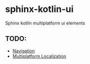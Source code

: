# sphinx-kotlin-ui
Sphinx kotlin multiplatform ui elements

## TODO: 

- [Navigation](https://github.com/stakwork/sphinx-kotlin-ui/issues/1) 
- [Multiplatform Localization](https://github.com/stakwork/sphinx-kotlin-ui/issues/2)
